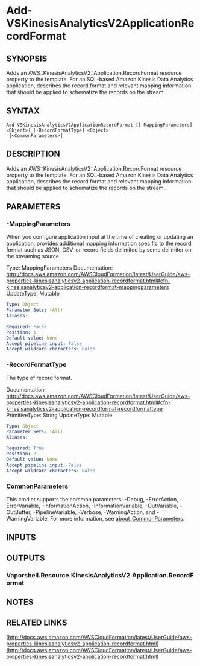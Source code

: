 # Add-VSKinesisAnalyticsV2ApplicationRecordFormat

## SYNOPSIS
Adds an AWS::KinesisAnalyticsV2::Application.RecordFormat resource property to the template.
For an SQL-based Amazon Kinesis Data Analytics application, describes the record format and relevant mapping information that should be applied to schematize the records on the stream.

## SYNTAX

```
Add-VSKinesisAnalyticsV2ApplicationRecordFormat [[-MappingParameters] <Object>] [-RecordFormatType] <Object>
 [<CommonParameters>]
```

## DESCRIPTION
Adds an AWS::KinesisAnalyticsV2::Application.RecordFormat resource property to the template.
For an SQL-based Amazon Kinesis Data Analytics application, describes the record format and relevant mapping information that should be applied to schematize the records on the stream.

## PARAMETERS

### -MappingParameters
When you configure application input at the time of creating or updating an application, provides additional mapping information specific to the record format such as JSON, CSV, or record fields delimited by some delimiter on the streaming source.

Type: MappingParameters
Documentation: http://docs.aws.amazon.com/AWSCloudFormation/latest/UserGuide/aws-properties-kinesisanalyticsv2-application-recordformat.html#cfn-kinesisanalyticsv2-application-recordformat-mappingparameters
UpdateType: Mutable

```yaml
Type: Object
Parameter Sets: (All)
Aliases:

Required: False
Position: 1
Default value: None
Accept pipeline input: False
Accept wildcard characters: False
```

### -RecordFormatType
The type of record format.

Documentation: http://docs.aws.amazon.com/AWSCloudFormation/latest/UserGuide/aws-properties-kinesisanalyticsv2-application-recordformat.html#cfn-kinesisanalyticsv2-application-recordformat-recordformattype
PrimitiveType: String
UpdateType: Mutable

```yaml
Type: Object
Parameter Sets: (All)
Aliases:

Required: True
Position: 2
Default value: None
Accept pipeline input: False
Accept wildcard characters: False
```

### CommonParameters
This cmdlet supports the common parameters: -Debug, -ErrorAction, -ErrorVariable, -InformationAction, -InformationVariable, -OutVariable, -OutBuffer, -PipelineVariable, -Verbose, -WarningAction, and -WarningVariable. For more information, see [about_CommonParameters](http://go.microsoft.com/fwlink/?LinkID=113216).

## INPUTS

## OUTPUTS

### Vaporshell.Resource.KinesisAnalyticsV2.Application.RecordFormat
## NOTES

## RELATED LINKS

[http://docs.aws.amazon.com/AWSCloudFormation/latest/UserGuide/aws-properties-kinesisanalyticsv2-application-recordformat.html](http://docs.aws.amazon.com/AWSCloudFormation/latest/UserGuide/aws-properties-kinesisanalyticsv2-application-recordformat.html)


